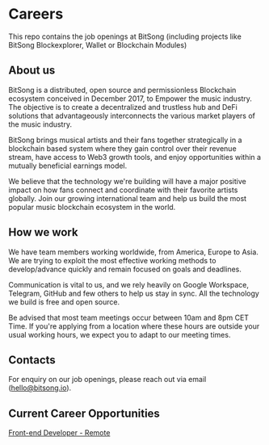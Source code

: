 # Careers

This repo contains the job openings at BitSong (including projects like BitSong Blockexplorer, Wallet or Blockchain Modules)

## About us

BitSong is a distributed, open source and permissionless Blockchain ecosystem conceived in December 2017, to Empower the music industry. The objective is to create a decentralized and trustless hub and DeFi solutions that advantageously interconnects the various market players of the music industry.

BitSong brings musical artists and their fans together strategically in a blockchain based system where they gain control over their revenue stream, have access to Web3 growth tools, and enjoy opportunities within a mutually beneficial earnings model.

We believe that the technology we're building will have a major positive impact on how fans connect and coordinate with their favorite artists globally. Join our growing international team and help us build the most popular music blockchain ecosystem in the world.

## How we work

We have team members working worldwide, from America, Europe to Asia.
We are trying to exploit the most effective working methods to develop/advance quickly and remain focused on goals and deadlines.

Communication is vital to us, and we rely heavily on Google Workspace, Telegram, GitHub and few others to help us stay in sync. All the technology we build is free and open source.

Be advised that most team meetings occur between 10am and 8pm CET Time. If you're applying from a location where these hours are outside your usual working hours, we expect you to adapt to our meeting times.

## Contacts
For enquiry on our job openings, please reach out via email (hello@bitsong.io).

## Current Career Opportunities

[Front-end Developer - Remote](https://github.com/bitsongofficial/careers/blob/main/Frontend_Developer_Remote)
